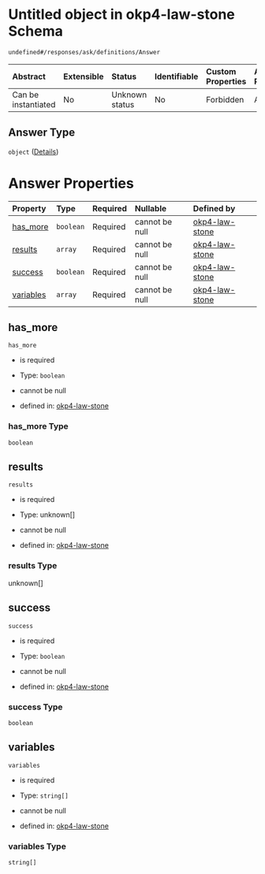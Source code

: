 # Untitled object in okp4-law-stone Schema

```txt
undefined#/responses/ask/definitions/Answer
```



| Abstract            | Extensible | Status         | Identifiable | Custom Properties | Additional Properties | Access Restrictions | Defined In                                                                 |
| :------------------ | :--------- | :------------- | :----------- | :---------------- | :-------------------- | :------------------ | :------------------------------------------------------------------------- |
| Can be instantiated | No         | Unknown status | No           | Forbidden         | Allowed               | none                | [okp4-law-stone.json\*](schema/okp4-law-stone.json "open original schema") |

## Answer Type

`object` ([Details](okp4-law-stone-responses-askresponse-definitions-answer.md))

# Answer Properties

| Property                | Type      | Required | Nullable       | Defined by                                                                                                                                                           |
| :---------------------- | :-------- | :------- | :------------- | :------------------------------------------------------------------------------------------------------------------------------------------------------------------- |
| [has\_more](#has_more)  | `boolean` | Required | cannot be null | [okp4-law-stone](okp4-law-stone-responses-askresponse-definitions-answer-properties-has_more.md "undefined#/responses/ask/definitions/Answer/properties/has_more")   |
| [results](#results)     | `array`   | Required | cannot be null | [okp4-law-stone](okp4-law-stone-responses-askresponse-definitions-answer-properties-results.md "undefined#/responses/ask/definitions/Answer/properties/results")     |
| [success](#success)     | `boolean` | Required | cannot be null | [okp4-law-stone](okp4-law-stone-responses-askresponse-definitions-answer-properties-success.md "undefined#/responses/ask/definitions/Answer/properties/success")     |
| [variables](#variables) | `array`   | Required | cannot be null | [okp4-law-stone](okp4-law-stone-responses-askresponse-definitions-answer-properties-variables.md "undefined#/responses/ask/definitions/Answer/properties/variables") |

## has\_more



`has_more`

*   is required

*   Type: `boolean`

*   cannot be null

*   defined in: [okp4-law-stone](okp4-law-stone-responses-askresponse-definitions-answer-properties-has_more.md "undefined#/responses/ask/definitions/Answer/properties/has_more")

### has\_more Type

`boolean`

## results



`results`

*   is required

*   Type: unknown\[]

*   cannot be null

*   defined in: [okp4-law-stone](okp4-law-stone-responses-askresponse-definitions-answer-properties-results.md "undefined#/responses/ask/definitions/Answer/properties/results")

### results Type

unknown\[]

## success



`success`

*   is required

*   Type: `boolean`

*   cannot be null

*   defined in: [okp4-law-stone](okp4-law-stone-responses-askresponse-definitions-answer-properties-success.md "undefined#/responses/ask/definitions/Answer/properties/success")

### success Type

`boolean`

## variables



`variables`

*   is required

*   Type: `string[]`

*   cannot be null

*   defined in: [okp4-law-stone](okp4-law-stone-responses-askresponse-definitions-answer-properties-variables.md "undefined#/responses/ask/definitions/Answer/properties/variables")

### variables Type

`string[]`

